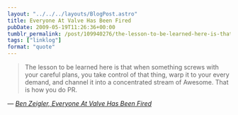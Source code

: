 ```yaml
---
layout: "../../../layouts/BlogPost.astro"
title: Everyone At Valve Has Been Fired
pubDate: 2009-05-19T11:26:36+00:00
tumblr_permalink: /post/109940276/the-lesson-to-be-learned-here-is-that-when
tags: ["linklog"]
format: "quote"
---
```


> The lesson to be learned here is that when something screws with your careful plans, you take control of that thing, warp it to your every demand, and channel it into a concentrated stream of Awesome. That is how you do PR.

— <cite>[Ben Zeigler, _Everyone At Valve Has Been Fired_](https://doublebuffered.wordpress.com/2009/05/19/)</cite>
